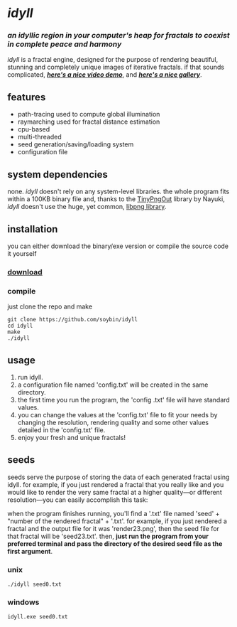 # _idyll_

### _an idyllic region in your computer's heap for fractals to coexist in complete peace and harmony_
_idyll_ is a fractal engine, designed for the purpose of rendering beautiful, stunning and completely unique images of iterative fractals. if that sounds complicated, [**_here's a nice video demo_**](https://youtu.be/cFykbtJmg4A), and [**_here's a nice gallery_**](https://imgur.com/gallery/dUqdLRD).

## features
* path-tracing used to compute global illumination
* raymarching used for fractal distance estimation
* cpu-based
* multi-threaded
* seed generation/saving/loading system
* configuration file

## system dependencies
none. _idyll_ doesn't rely on any system-level libraries. the whole program fits within a 100KB binary file and, thanks to the [TinyPngOut](https://www.nayuki.io/page/tiny-png-output) library by Nayuki, _idyll_ doesn't use the huge, yet common, [libpng library](http://www.libpng.org/pub/png/libpng.html).

## installation
you can either download the binary/exe version or compile the source code it yourself
### [download](https://soybin.itch.io/idyll)
### compile
just clone the repo and make
```
git clone https://github.com/soybin/idyll
cd idyll
make
./idyll
```

## usage
1. run idyll.
1. a configuration file named 'config.txt' will be created in the same directory.
1. the first time you run the program, the 'config .txt' file will have standard values.
1. you can change the values at the 'config.txt' file to fit your needs by changing the resolution, rendering quality and some other values detailed in the 'config.txt' file.
1. enjoy your fresh and unique fractals!

## seeds
seeds serve the purpose of storing the data of each generated fractal using idyll. for example, if you just rendered a fractal that you really like and you would like to render the very same fractal at a higher quality—or different resolution—you can easily accomplish this task:

when the program finishes running, you'll find a '.txt' file named 'seed' + "number of the rendered fractal" + '.txt'. for example, if you just rendered a fractal and the output file for it was 'render23.png', then the seed file for that fractal will be 'seed23.txt'. then, **just run the program from your preferred terminal and pass the directory of the desired seed file as the first argument**.

### unix
```
./idyll seed0.txt
```
### windows
```
idyll.exe seed0.txt
```
